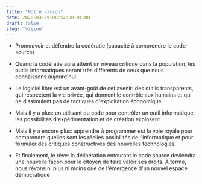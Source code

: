 ```yaml
---
title: "Notre vision"
date: 2020-03-29T06:52:00-04:00
draft: false
slug: "vision"
---
```



* Promouvoir et défendre la codératie (capacité à comprendre le code source)

* Quand la codératie aura atteint un niveau critique dans la population, les
  outils informatiques seront très différents de ceux que nous connaissons
  aujourd'hui

* Le logiciel libre est un avant-goût de cet avenir: des outils
  transparents, qui respectent la vie privée, qui donnent le contrôle aux humains
  et qui ne dissimulent pas de tactiques d'exploitation économique.

* Mais il y a plus: en utilisant du code pour contrôler un outil informatique, 
  les possibilités d'expérimentation et de création explosent

* Mais il y a encore plus: apprendre à programmer est la voie royale pour comprendre 
  quelles sont les réelles posibilités de l'informatique et pour 
  formuler des critiques constructives des nouvelles technologies.

* Et finalement, le rêve: la délibération entourant le code source deviendra
  une nouvelle façon pour le citoyen de faire valoir ses droits.  À terme, nous
  rêvons ni plus ni moins que de l'émergence d'un nouvel espace démocratique



